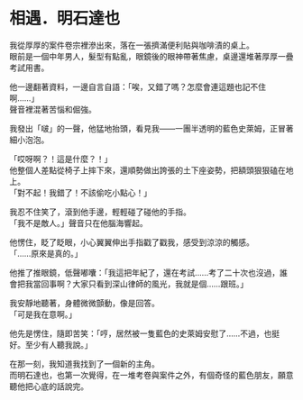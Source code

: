 # 相遇．明石達也

我從厚厚的案件卷宗裡滲出來，落在一張擠滿便利貼與咖啡漬的桌上。  
眼前是一個中年男人，髮型有點亂，眼鏡後的眼神帶著焦慮，桌邊還堆著厚厚一疊考試用書。  

他一邊翻著資料，一邊自言自語：「唉，又錯了嗎？怎麼會連這題也記不住啊……」  
聲音裡混著苦惱和倔強。  

我發出「啵」的一聲，他猛地抬頭，看見我——一團半透明的藍色史萊姆，正冒著細小泡泡。  

「哎呀啊？！這是什麼？！」  
他整個人差點從椅子上摔下來，還順勢做出誇張的土下座姿勢，把額頭狠狠磕在地上。  
「對不起！我錯了！不該偷吃小點心！」  

我忍不住笑了，滾到他手邊，輕輕碰了碰他的手指。  
「我不是敵人。」聲音只在他腦海響起。  

他愣住，眨了眨眼，小心翼翼伸出手指戳了戳我，感受到涼涼的觸感。  
「……原來是真的。」  

他推了推眼鏡，低聲嘟囔：「我這把年紀了，還在考試……考了二十次也沒過，誰會把我當回事啊？大家只看到深山律師的風光，我就是個……跟班。」  

我安靜地聽著，身體微微顫動，像是回答。  
「可是我在意啊。」  

他先是愣住，隨即苦笑：「哼，居然被一隻藍色的史萊姆安慰了……不過，也挺好。至少有人聽我說。」  

在那一刻，我知道我找到了一個新的主角。  
而明石達也，也第一次覺得，在一堆考卷與案件之外，有個奇怪的藍色朋友，願意聽他把心底的話說完。
